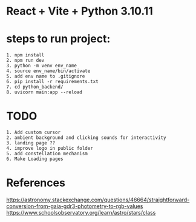 # React + Vite + Python 3.10.11
# steps to run project:
    1. npm install
    2. npm run dev
    3. python -m venv env_name
    4. source env_name/bin/activate
    5. add env name to .gitignore
    6. pip install -r requirements.txt
    7. cd python_backend/
    8. uvicorn main:app --reload
# TODO 
    1. Add custom cursor
    2. ambient background and clicking sounds for interactivity
    3. landing page ?? 
    4. improve logo in public folder
    5. add constellation mechanism
    6. Make Loading pages
# References
https://astronomy.stackexchange.com/questions/46664/straightforward-conversion-from-gaia-gdr3-photometry-to-rgb-values
https://www.schoolsobservatory.org/learn/astro/stars/class
